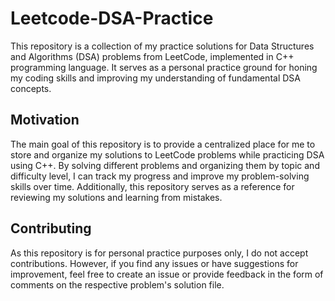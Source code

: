 # Leetcode-DSA-Practice
This repository is a collection of my practice solutions for Data Structures and Algorithms (DSA) problems from LeetCode, implemented in C++ programming language. It serves as a personal practice ground for honing my coding skills and improving my understanding of fundamental DSA concepts.

## Motivation
The main goal of this repository is to provide a centralized place for me to store and organize my solutions to LeetCode problems while practicing DSA using C++. By solving different problems and organizing them by topic and difficulty level, I can track my progress and improve my problem-solving skills over time. Additionally, this repository serves as a reference for reviewing my solutions and learning from mistakes.

## Contributing
As this repository is for personal practice purposes only, I do not accept contributions. However, if you find any issues or have suggestions for improvement, feel free to create an issue or provide feedback in the form of comments on the respective problem's solution file.

